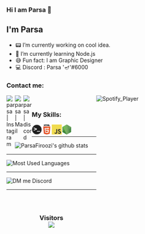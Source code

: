 ### Hi I am Parsa 👋

## I'm Parsa
- 📟 I’m currently working on cool idea.
- 🔬 I’m currently learning  Node.js
- 😅 Fun fact: I am Graphic Designer
- 💻 Discord : Parsa '🪔'#6000


### Contact me:

<img width="270" height="420px" align="right" alt="Spotify_Player" src="https://spotify-github-profile.vercel.app/api/view?uid=5lfNCTJzTJBzwWxyWQQZJL&cover_image=true&theme=default">

[<img align="left" alt="parsa | Instagram" width="22px" src="https://cdn.jsdelivr.net/npm/simple-icons@v3/icons/instagram.svg" />][instagram]
[<img align="left" alt="parsa | Mail" width="22px" src="https://cdn.jsdelivr.net/npm/simple-icons@3.4.1/icons/protonmail.svg" />][mail]
[<img align="left" alt="parsa | discord" width="22px" src="https://cdn.jsdelivr.net/npm/simple-icons@v3/icons/discord.svg" />][discord]

<br />

### My Skills:

[<img align="left" alt="Terminal" title="Terminal" width="26px" src="https://raw.githubusercontent.com/github/explore/80688e429a7d4ef2fca1e82350fe8e3517d3494d/topics/terminal/terminal.png" />][github]
[<img align="left" alt="HTML" title="HTML" width="26px" src="https://raw.githubusercontent.com/github/explore/80688e429a7d4ef2fca1e82350fe8e3517d3494d/topics/html/html.png" />][github]
[<img align="left" alt="JavaScript" title="JavaScript" width="26px" src="https://raw.githubusercontent.com/github/explore/80688e429a7d4ef2fca1e82350fe8e3517d3494d/topics/javascript/javascript.png" />][github]
[<img align="left" alt="Node.js" title="Node.js" width="26px" src="https://raw.githubusercontent.com/github/explore/80688e429a7d4ef2fca1e82350fe8e3517d3494d/topics/nodejs/nodejs.png" />][github]

<br />

---

![ParsaFiroozi's github stats](https://github-readme-stats.vercel.app/api?username=ParsaFiroozi&show_icons=true&theme=radical)

---

![Most Used Languages](https://github-readme-stats.vercel.app/api/top-langs/?username=ParsaFiroozi&layout=compact&theme=radical)

---

![DM me Discord](https://discord.c99.nl/widget/theme-1/488958506280550402.png)
    
[github]: https://github.com/ParsaFiroozi
[Instagram]: https://www.instagram.com/parsa._.firoozi/
[Mail]: mailto:parsa.firoozi20@gmail.com
[discord]: https://discord.bio/p/parsaeliteteam

---

<h3 align="center"> 
<br>
<br>
Visitors<br>
<img src="https://profile-counter.glitch.me/parsa.firoozi20/count.svg" />
</h3>
<br>
<br>  
